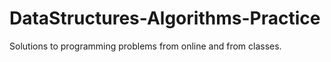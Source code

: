 # DataStructures-Algorithms-Practice

Solutions to programming problems from online and from classes.